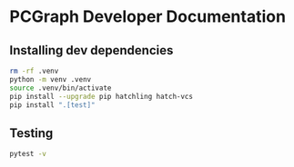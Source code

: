 # PCGraph Developer Documentation

## Installing dev dependencies

```sh
rm -rf .venv
python -m venv .venv
source .venv/bin/activate
pip install --upgrade pip hatchling hatch-vcs
pip install ".[test]"
```

## Testing

```sh
pytest -v
```
